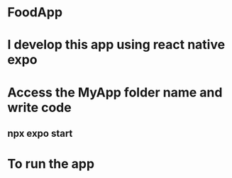 # FoodApp

# I develop this app using react native expo 
# Access the MyApp folder name and write code   
## npx expo start

# To run the app

